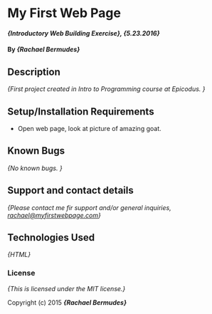 # My First Web Page

#### _{Introductory Web Building Exercise}, {5.23.2016}_

#### By _**{Rachael Bermudes}**_

## Description

_{First project created in Intro to Programming course at Epicodus. }_

## Setup/Installation Requirements

* Open web page, look at picture of amazing goat.



## Known Bugs

_{No known bugs. }_

## Support and contact details

_{Please contact me fir support and/or general inquiries, rachael@myfirstwebpage.com}_

## Technologies Used

_{HTML}_

### License

*{This is licensed under the MIT license.}*

Copyright (c) 2015 **_{Rachael Bermudes}_**
